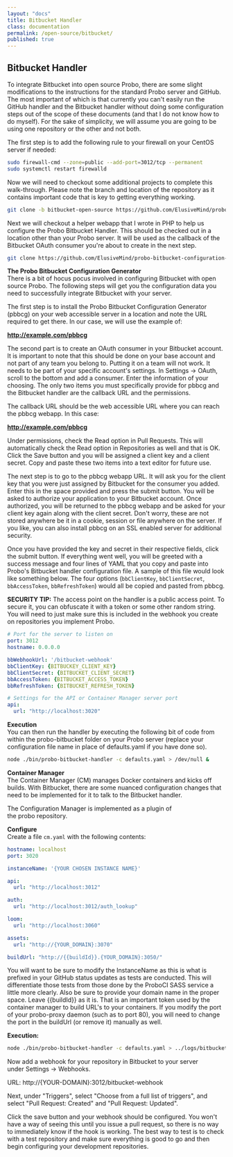 ```yaml
---
layout: "docs"
title: Bitbucket Handler
class: documentation
permalink: /open-source/bitbucket/
published: true
---
```


## Bitbucket Handler 
To integrate Bitbucket into open source Probo, there are some slight modifications to the instructions for the standard Probo server and GitHub. The most important of which is that currently you can't easily run the GitHub handler and the Bitbucket handler without doing some configuration steps out of the scope of these documents (and that I do not know how to do myself). For the sake of simplicity, we will assume you are going to be using one repository or the other and not both.

The first step is to add the following rule to your firewall on your CentOS server if needed:

```bash
sudo firewall-cmd --zone=public --add-port=3012/tcp --permanent
sudo systemctl restart firewalld
```

Now we will need to checkout some additional projects to complete this walk-through. Please note the branch and location of the repository as it contains important code that is key to getting everything working.

```bash
git clone -b bitbucket-open-source https://github.com/ElusiveMind/probo-bitbucket.git
```

Next we will checkout a helper webapp that I wrote in PHP to help us configure the Probo Bitbucket Handler. This should be checked out in a location other than your Probo server. It will be used as the callback of the Bitbucket OAuth consumer you're about to create in the next step.

```bash
git clone https://github.com/ElusiveMind/probo-bitbucket-configuration-generator.git
```

**The Probo Bitbucket Configuration Generator**  
There is a bit of hocus pocus involved in configuring Bitbucket with open source Probo. The following steps will get you the configuration data you need to successfully integrate Bitbucket with your server.

The first step is to install the Probo Bitbucket Configuration Generator (pbbcg) on your web accessible server in a location and note the URL required to get there. In our case, we will use the example of:

**http://example.com/pbbcg**

The second part is to create an OAuth consumer in your Bitbucket account. It is important to note that this should be done on your base account and not part of any team you belong to. Putting it on a team will not work. It needs to be part of your specific account's settings. In Settings -> OAuth, scroll to the bottom and add a consumer. Enter the information of your choosing. The only two items you must specifically provide for pbbcg and the Bitbucket handler are the callback URL and the permissions.

The callback URL should be the web accessible URL where you can reach the pbbcg webapp. In this case:

**http://example.com/pbbcg**

Under permissions, check the Read option in Pull Requests. This will automatically check the Read option in Repositories as well and that is OK. Click the Save button and you will be assigned a client key and a client secret. Copy and paste these two items into a text editor for future use.

The next step is to go to the pbbcg webapp URL. It will ask you for the client key that you were just assigned by Bitbucket for the consumer you added. Enter this in the space provided and press the submit button. You will be asked to authorize your application to your Bitbucket account. Once authorized, you will be returned to the pbbcg webapp and be asked for your client key again along with the client secret. Don't worry, these are not stored anywhere be it in a cookie, session or file anywhere on the server. If you like, you can also install pbbcg on an SSL enabled server for additional security.

Once you have provided the key and secret in their respective fields, click the submit button. If everything went well, you will be greeted with a success message and four lines of YAML that you copy and paste into Probo's Bitbucket handler configuration file. A sample of this file would look like something below. The four options (`bbClientKey`, `bbClientSecret`, `bbAccessToken`, `bbRefreshToken`) would all be copied and pasted from pbbcg.

**SECURITY TIP:** The access point on the handler is a public access point. To secure it, you can obfuscate it with a token or some other random string. You will need to just make sure this is included in the webhook you create on repositories you implement Probo.

```yaml
# Port for the server to listen on
port: 3012
hostname: 0.0.0.0

bbWebhookUrl: '/bitbucket-webhook'
bbClientKey: {BITBUCKEY_CLIENT_KEY}
bbClientSecret: {BITBUCKET_CLIENT_SECRET}
bbAccessToken: {BITBUCKET_ACCESS_TOKEN}
bbRefreshToken: {BITBUCKET_REFRESH_TOKEN}

# Settings for the API or Container Manager server port
api:
  url: "http://localhost:3020"
```

**Execution**  
You can then run the handler by executing the following bit of code from within the probo-bitbucket folder on your Probo server (replace your configuration file name in place of defaults.yaml if you have done so).

```bash
node ./bin/probo-bitbucket-handler -c defaults.yaml > /dev/null &
```

**Container Manager**  
The Container Manager (CM) manages Docker containers and kicks off builds. With Bitbucket, there are some nuanced configuration changes that need to be implemented for it to talk to the Bitbucket handler.

The Configuration Manager is implemented as a plugin of the probo repository.

**Configure**  
Create a file `cm.yaml` with the following contents:

```yaml
hostname: localhost
port: 3020

instanceName: '{YOUR CHOSEN INSTANCE NAME}'

api:
  url: "http://localhost:3012"

auth:
  url: "http://localhost:3012/auth_lookup"

loom:
  url: "http://localhost:3060"

assets:
  url: "http://{YOUR_DOMAIN}:3070"

buildUrl: "http://{{buildId}}.{YOUR_DOMAIN}:3050/"
```

You will want to be sure to modify the InstanceName as this is what is prefixed in your GitHub status updates as tests are conducted. This will differentiate those tests from those done by the ProboCI SASS service a little more clearly. Also be sure to provide your domain name in the proper space. Leave {{buildId}} as it is. That is an important token used by the container manager to build URL's to your containers. If you modify the port of your probo-proxy daemon (such as to port 80), you will need to change the port in the buildUrl (or remove it) manually as well.

**Execution:**  
```bash
node ./bin/probo-bitbucket-handler -c defaults.yaml > ../logs/bitbucket.log &
```

Now add a webhook for your repository in Bitbucket to your server under Settings -> Webhooks.

URL: http://{YOUR-DOMAIN}:3012/bitbucket-webhook

Next, under "Triggers", select "Choose from a full list of triggers", and select "Pull Request: Created" and "Pull Request: Updated".

Click the save button and your webhook should be configured. You won't have a way of seeing this until you issue a pull request, so there is no way to immediately know if the hook is working. The best way to test is to check with a test repository and make sure everything is good to go and then begin configuring your development repositories.
